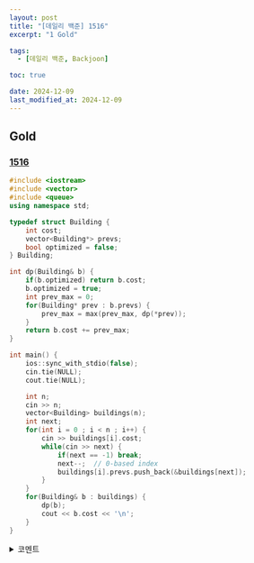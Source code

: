 ```yaml
---
layout: post
title: "[데일리 백준] 1516"
excerpt: "1 Gold"

tags:
  - [데일리 백준, Backjoon]

toc: true

date: 2024-12-09
last_modified_at: 2024-12-09
---
```

## Gold
### [1516][def]

```c++
#include <iostream>
#include <vector>
#include <queue>
using namespace std;

typedef struct Building {
    int cost;
    vector<Building*> prevs;
    bool optimized = false;
} Building;

int dp(Building& b) {
    if(b.optimized) return b.cost;
    b.optimized = true;
    int prev_max = 0;
    for(Building* prev : b.prevs) {
        prev_max = max(prev_max, dp(*prev));
    }
    return b.cost += prev_max;
}

int main() {
    ios::sync_with_stdio(false);
    cin.tie(NULL);
    cout.tie(NULL);

    int n;
    cin >> n;
    vector<Building> buildings(n);
    int next;
    for(int i = 0 ; i < n ; i++) {
        cin >> buildings[i].cost;
        while(cin >> next) {
            if(next == -1) break;
            next--;  // 0-based index
            buildings[i].prevs.push_back(&buildings[next]);
        }
    }
    for(Building& b : buildings) {
        dp(b);
        cout << b.cost << '\n';
    }
}
```

<details>
<summary>코멘트</summary>
<div markdown="1">

- 위상정렬의 탈을 쓴, Dynamic Programming 문제 !!!

- [ACM Craft][def2] 문제와 사실상 동일하다고 봐도 된다.  
  - 이때도 속았던 것 같은데 또 속았다 !! ㅠㅠ

- +) 다시 생각해보니까, 위상 정렬로도 풀 수 있다.  
단순히 dp_max 필드를 추가하여 지금까지의 선수 노드들 중 가장 큰 값을 기억하면 된다.  

```c++
#include <iostream>
#include <vector>
#include <queue>
using namespace std;

typedef struct Building {
    int cost;
    int dp_max = 0;
    vector<Building*> nexts;
    int input_degree = 0;
} Building;

void topological_sort(vector<Building>& buildings, int n) {
    queue<Building*> q;
    // initialize
    for(Building& b : buildings) {
        if(!b.input_degree) q.push(&b);
    }
    Building* b;
    while(!q.empty()) {
        b = q.front();
        q.pop();
        for(Building* next : b->nexts) {
            next->input_degree--;
            next->dp_max = max(next->dp_max, b->cost);
            if(!next->input_degree) {
                next->cost += next->dp_max;
                q.push(next);
            }
        }
    }
}

int main() {
    ios::sync_with_stdio(false);
    cin.tie(NULL);
    cout.tie(NULL);

    int n;
    cin >> n;
    vector<Building> buildings(n);
    int next;
    for(int i = 0 ; i < n ; i++) {
        cin >> buildings[i].cost;
        while(cin >> next) {
            if(next == -1) break;
            next--;  // 0-based index
            buildings[next].nexts.push_back(&buildings[i]);
            buildings[i].input_degree++;
        }
    }
    topological_sort(buildings, n);
    for(Building& b : buildings) cout << b.cost << '\n';
}
```

</div>
</details>

[def]: https://www.acmicpc.net/problem/1516
[def2]: https://www.acmicpc.net/problem/1005